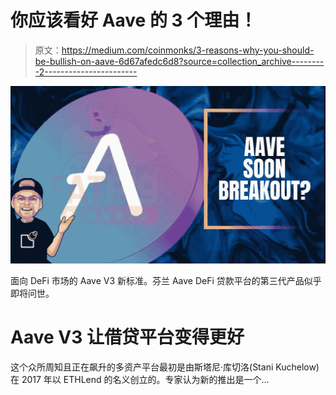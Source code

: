 # 你应该看好 Aave 的 3 个理由！

> 原文：<https://medium.com/coinmonks/3-reasons-why-you-should-be-bullish-on-aave-6d67afedc6d8?source=collection_archive---------2----------------------->

![](img/4d1cb58e6b0c8d5ee73b1ef96dc1d020.png)

面向 DeFi 市场的 Aave V3 新标准。芬兰 Aave DeFi 贷款平台的第三代产品似乎即将问世。

# Aave V3 让借贷平台变得更好

这个众所周知且正在飙升的多资产平台最初是由斯塔尼·库切洛(Stani Kuchelow)在 2017 年以 ETHLend 的名义创立的。专家认为新的推出是一个…